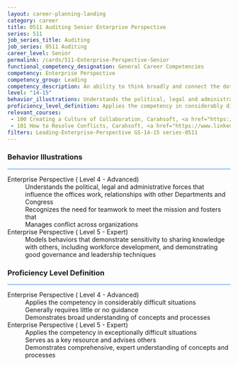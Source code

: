 ```yaml
---
layout: career-planning-landing
category: career
title: 0511 Auditing Senior Enterprise Perspective
series: 511
job_series_title: Auditing
job_series: 0511 Auditing
career_level: Senior
permalink: /cards/511-Enterprise-Perspective-Senior
functional_competency_designation: General Career Competencies
competency: Enterprise Perspective
competency_group: Leading
competency_description: An ability to think broadly and connect the dots among various aspects of the enterprise 
level: "14-15"
behavior_illustrations: Understands the political, legal and administrative forces that influence the offices work, relationships with other Departments and Congress ? Recognizes the need for teamwork to meet the mission and fosters that ? Manages conflict across organizations ? Models behaviors that demonstrate sensitivity to sharing knowledge with others, including workforce development, and demonstrating good governance and leadership techniques
proficiency_level_definition: Applies the competency in considerably difficult situations ? Generally requires little or no guidance ? Demonstrates broad understanding of concepts and processes ? Applies the competency in exceptionally difficult situations ? Serves as a key resource and advises others ? Demonstrates comprehensive, expert understanding of concepts and processes
relevant_courses: 
 - 100 Creating a Culture of Collaboration, Carahsoft, <a href="https://www.linkedin.com/learning/creating-a-culture-of-collaboration">https://www.linkedin.com/learning/creating-a-culture-of-collaboration</a>
 - 101 How to Resolve Conflicts, Carahsoft, <a href="https://www.linkedin.com/learning/how-to-resolve-conflicts">https://www.linkedin.com/learning/how-to-resolve-conflicts</a>
filters: Leading-Enterprise-Perspective GS-14-15 series-0511
---
```


<div class="desktop:grid-col-6 margin-y-3">
  <div class="border-top-2 bg-white padding-3 shadow-5 height-full members-hover border-1px button-border border-top-blue radius-lg card-text-color">
    <h3>Behavior Illustrations</h3>
    <hr style="background-color: #2680EB !important;"/>
    <dl class="text-base card-content-color"><dt>Enterprise Perspective ( Level 4 - Advanced)</dt><dd>Understands the political, legal and administrative forces that influence the offices work, relationships with other Departments and Congress </dd><dd> Recognizes the need for teamwork to meet the mission and fosters that </dd><dd> Manages conflict across organizations</dd><dt>Enterprise Perspective ( Level 5 - Expert)</dt><dd>Models behaviors that demonstrate sensitivity to sharing knowledge with others, including workforce development, and demonstrating good governance and leadership techniques</dd></dl>
  </div>
</div>
<div class="desktop:grid-col-6 margin-y-3">
  <div class="border-top-2 bg-white padding-3 shadow-5 height-full members-hover border-1px button-border border-top-blue radius-lg card-text-color">
    <h3>Proficiency Level Definition</h3>
     <hr style="background-color: #2680EB !important;"/>
    <dl class="text-base card-content-color"><dt>Enterprise Perspective ( Level 4 - Advanced)</dt><dd>Applies the competency in considerably difficult situations </dd><dd> Generally requires little or no guidance </dd><dd> Demonstrates broad understanding of concepts and processes</dd><dt>Enterprise Perspective ( Level 5 - Expert)</dt><dd>Applies the competency in exceptionally difficult situations </dd><dd> Serves as a key resource and advises others </dd><dd> Demonstrates comprehensive, expert understanding of concepts and processes</dd></dl>
  </div>
</div>